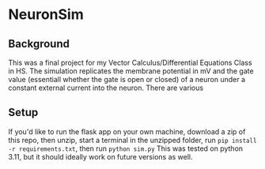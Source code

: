 ﻿# NeuronSim

## Background

This was a final project for my Vector Calculus/Differential Equations Class in HS. The simulation replicates the membrane potential in mV and the gate value (essentiall whether the gate is open or closed) of a neuron under a constant external current into the neuron. There are various 

## Setup

If you'd like to run the flask app on your own machine, download a zip of this repo, then unzip, start a terminal in the unzipped folder, run `pip install -r requirements.txt`, then run `python sim.py` This was tested on python 3.11, but it should ideally work on future versions as well.
